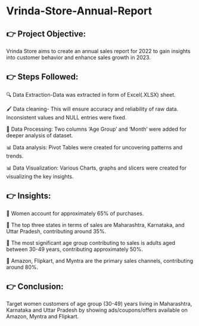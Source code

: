 # Vrinda-Store-Annual-Report

## 👉 Project Objective:
Vrinda Store aims to create an annual sales report for 2022 to gain insights into customer behavior and enhance sales growth in 2023.

## 👉 Steps Followed:

🔍 Data Extraction-Data was extracted in form of Excel(.XLSX) sheet.

🖌 Data cleaning- This will ensure accuracy and reliability of raw data. Inconsistent values and NULL entries were fixed.

🔢 Data Processing: Two columns ‘Age Group’ and ‘Month’ were added for deeper analysis of dataset.

📊 Data analysis: Pivot Tables were created for uncovering patterns and trends.

📊 Data Visualization: Various Charts, graphs and slicers were created for visualizing the key insights.

## 👉 Insights:
📌 Women account for approximately 65% of purchases.

📌 The top three states in terms of sales are Maharashtra, Karnataka, and Uttar Pradesh, contributing around 35%.

📌 The most significant age group contributing to sales is adults aged between 30-49 years, contributing approximately 50%.

📌 Amazon, Flipkart, and Myntra are the primary sales channels, contributing around 80%.


## 👉 Conclusion:
Target women customers of age group (30-49) years living in Maharashtra, Karnataka and Uttar Pradesh by showing ads/coupons/offers available on Amazon, Myntra and Flipkart.

